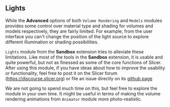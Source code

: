 ## Lights

While the **Advanced** options of both `Volume Rendering` and `Models` modules provides some control over material type and shading for volumes and models respectively, they are fairly limited. For example, from the user interface you can't change the position of the light source to explore different illumination or shading possibilities.  

`Lights` module from the **Sandbox** extension tries to alleviate these limitations. Like most of the tools in the **Sandbox** extension, it is usable and quite powerful, but not as finessed as some of the core functions of Slicer. After using this module, if you have ideas about how to improve the usability or functionality, feel free to post it on the Slicer forum (https://discourse.slicer.org) or file an issue directly on its [github page](https://github.com/PerkLab/SlicerSandbox/)

We are not going to spend much time on this, but feel free to explore the module in your own time. It might be useful in terms of making the volume rendering animations from `Animator` module more photo-realistic.
